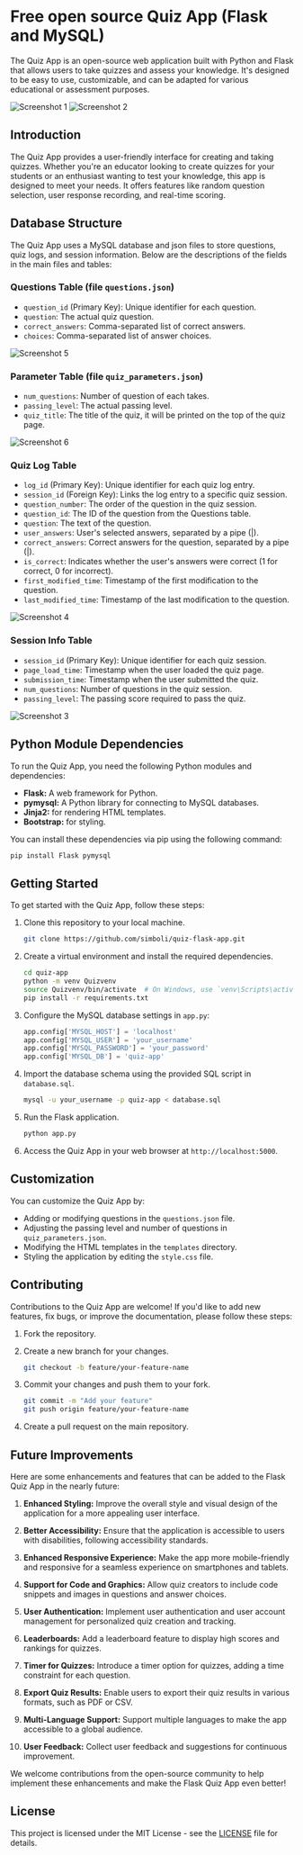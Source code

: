 # Free open source Quiz App (Flask and MySQL)

The Quiz App is an open-source web application built with Python and Flask that allows users to take quizzes and assess your knowledge. It's designed to be easy to use, customizable, and can be adapted for various educational or assessment purposes.

![Screenshot 1](screenshot/Screen_001.png?raw=true "Screenshot 1")
![Screenshot 2](screenshot/Screen_002.png?raw=true "Screenshot 2")

## Introduction

The Quiz App provides a user-friendly interface for creating and taking quizzes. Whether you're an educator looking to create quizzes for your students or an enthusiast wanting to test your knowledge, this app is designed to meet your needs. It offers features like random question selection, user response recording, and real-time scoring.

## Database Structure

The Quiz App uses a MySQL database and json files to store questions, quiz logs, and session information. Below are the descriptions of the fields in the main files and tables:

### Questions Table (file `questions.json`)

- `question_id` (Primary Key): Unique identifier for each question.
- `question`: The actual quiz question.
- `correct_answers`: Comma-separated list of correct answers.
- `choices`: Comma-separated list of answer choices.

![Screenshot 5](screenshot/Screen_005.png?raw=true "Screenshot 5")

### Parameter Table (file `quiz_parameters.json`)

- `num_questions`: Number of question of each takes.
- `passing_level`: The actual passing level.
- `quiz_title`: The title of the quiz, it will be printed on the top of the quiz page.

![Screenshot 6](screenshot/Screen_006.png?raw=true "Screenshot 6")

### Quiz Log Table

- `log_id` (Primary Key): Unique identifier for each quiz log entry.
- `session_id` (Foreign Key): Links the log entry to a specific quiz session.
- `question_number`: The order of the question in the quiz session.
- `question_id`: The ID of the question from the Questions table.
- `question`: The text of the question.
- `user_answers`: User's selected answers, separated by a pipe (|).
- `correct_answers`: Correct answers for the question, separated by a pipe (|).
- `is_correct`: Indicates whether the user's answers were correct (1 for correct, 0 for incorrect).
- `first_modified_time`: Timestamp of the first modification to the question.
- `last_modified_time`: Timestamp of the last modification to the question.

![Screenshot 4](screenshot/Screen_004.png?raw=true "Screenshot 4")

### Session Info Table

- `session_id` (Primary Key): Unique identifier for each quiz session.
- `page_load_time`: Timestamp when the user loaded the quiz page.
- `submission_time`: Timestamp when the user submitted the quiz.
- `num_questions`: Number of questions in the quiz session.
- `passing_level`: The passing score required to pass the quiz.

![Screenshot 3](screenshot/Screen_003.png?raw=true "Screenshot 3")

## Python Module Dependencies

To run the Quiz App, you need the following Python modules and dependencies:

- **Flask:** A web framework for Python.
- **pymysql:** A Python library for connecting to MySQL databases.
- **Jinja2:** for rendering HTML templates.
- **Bootstrap:** for styling.

You can install these dependencies via pip using the following command:

```bash
pip install Flask pymysql
```

## Getting Started

To get started with the Quiz App, follow these steps:

1. Clone this repository to your local machine.

   ```bash
   git clone https://github.com/simboli/quiz-flask-app.git
   ```

2. Create a virtual environment and install the required dependencies.

   ```bash
   cd quiz-app
   python -m venv Quizvenv
   source Quizvenv/bin/activate  # On Windows, use `venv\Scripts\activate`
   pip install -r requirements.txt
   ```

3. Configure the MySQL database settings in `app.py`:

   ```python
   app.config['MYSQL_HOST'] = 'localhost'
   app.config['MYSQL_USER'] = 'your_username'
   app.config['MYSQL_PASSWORD'] = 'your_password'
   app.config['MYSQL_DB'] = 'quiz-app'
   ```

4. Import the database schema using the provided SQL script in `database.sql`.

   ```bash
   mysql -u your_username -p quiz-app < database.sql
   ```

5. Run the Flask application.

   ```bash
   python app.py
   ```

6. Access the Quiz App in your web browser at `http://localhost:5000`.

## Customization

You can customize the Quiz App by:

- Adding or modifying questions in the `questions.json` file.
- Adjusting the passing level and number of questions in `quiz_parameters.json`.
- Modifying the HTML templates in the `templates` directory.
- Styling the application by editing the `style.css` file.

## Contributing

Contributions to the Quiz App are welcome! If you'd like to add new features, fix bugs, or improve the documentation, please follow these steps:

1. Fork the repository.
2. Create a new branch for your changes.

   ```bash
   git checkout -b feature/your-feature-name
   ```

3. Commit your changes and push them to your fork.

   ```bash
   git commit -m "Add your feature"
   git push origin feature/your-feature-name
   ```

4. Create a pull request on the main repository.

## Future Improvements

Here are some enhancements and features that can be added to the Flask Quiz App in the nearly future:

1. **Enhanced Styling:** Improve the overall style and visual design of the application for a more appealing user interface.

2. **Better Accessibility:** Ensure that the application is accessible to users with disabilities, following accessibility standards.

3. **Enhanced Responsive Experience:** Make the app more mobile-friendly and responsive for a seamless experience on smartphones and tablets.

4. **Support for Code and Graphics:** Allow quiz creators to include code snippets and images in questions and answer choices.

5. **User Authentication:** Implement user authentication and user account management for personalized quiz creation and tracking.

6. **Leaderboards:** Add a leaderboard feature to display high scores and rankings for quizzes.

7. **Timer for Quizzes:** Introduce a timer option for quizzes, adding a time constraint for each question.

8. **Export Quiz Results:** Enable users to export their quiz results in various formats, such as PDF or CSV.

9. **Multi-Language Support:** Support multiple languages to make the app accessible to a global audience.

10. **User Feedback:** Collect user feedback and suggestions for continuous improvement.

We welcome contributions from the open-source community to help implement these enhancements and make the Flask Quiz App even better!

## License

This project is licensed under the MIT License - see the [LICENSE](LICENSE) file for details.